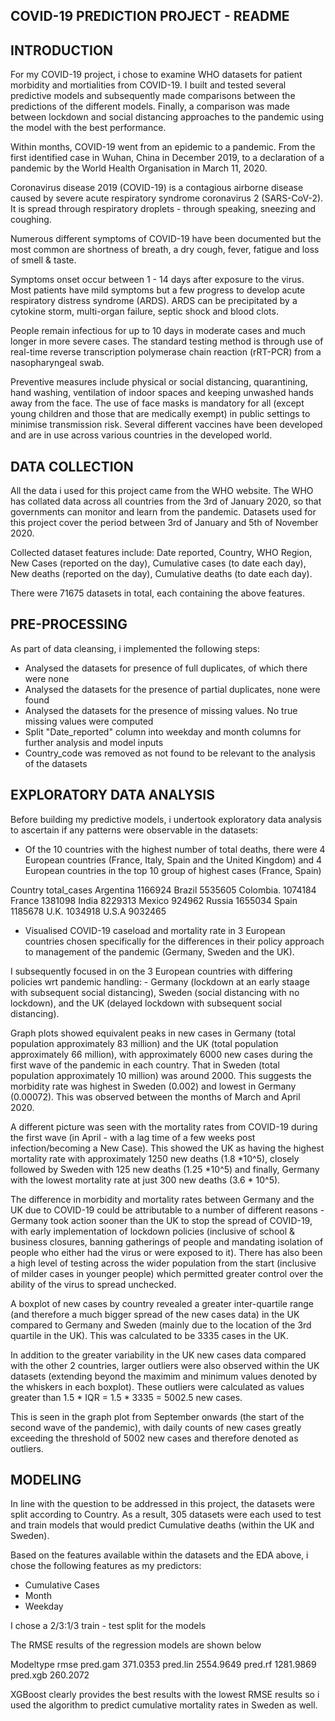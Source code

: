 ## COVID-19 PREDICTION PROJECT - README

## INTRODUCTION
For my COVID-19 project, i chose to examine WHO datasets for patient morbidity and mortialities from COVID-19. I built and tested several predictive models and subsequently made comparisons between the predictions of the different models. Finally, a comparison was made between lockdown and social distancing approaches to the pandemic using the model with the best performance. 

Within months, COVID-19 went from an epidemic to a pandemic. From the first identified case in Wuhan, China in December 2019, to a declaration of a pandemic by the World Health Organisation in March 11, 2020. 

Coronavirus disease 2019 (COVID-19) is a contagious airborne disease caused by severe acute respiratory syndrome coronavirus 2 (SARS-CoV-2). It is spread through respiratory droplets - through speaking, sneezing and coughing. 

Numerous different symptoms of COVID-19 have been documented but the most common are shortness of breath, a dry cough, fever, fatigue and loss of smell & taste.

Symptoms onset occur between 1 - 14 days after exposure to the virus. Most patients have mild symptoms but a few progress to develop acute respiratory distress syndrome (ARDS). ARDS can be precipitated by a cytokine storm, multi-organ failure, septic shock and blood clots.

People remain infectious for up to 10 days in moderate cases and much longer in more severe cases. The standard testing method is through use of real-time reverse transcription polymerase chain reaction (rRT-PCR) from a nasopharyngeal swab. 

Preventive measures include physical or social distancing, quarantining, hand washing, ventilation of indoor spaces and keeping unwashed hands away from the face. The use of face masks is mandatory for all (except young children and those that are medically exempt) in public settings to minimise transmission risk. Several different vaccines have been developed and are in use across various countries in the developed world.


## DATA COLLECTION
All the data i used for this project came from the WHO website. The WHO has collated data across all countries from the 3rd of January 2020, so that governments can monitor and learn from the pandemic. Datasets used for this project cover the period between 3rd of January and 5th of November 2020. 

Collected dataset features include: Date reported, Country, WHO Region, New Cases (reported on the day), Cumulative cases (to date each day), New deaths (reported on the day), Cumulative deaths (to date each day). 

There were 71675 datasets in total, each containing the above features.


## PRE-PROCESSING
As part of data cleansing, i implemented the following steps:

- Analysed the datasets for presence of full duplicates, of which there were none
- Analysed the datasets for the presence of partial duplicates, none were found
- Analysed the datasets for the presence of missing values. No true missing values were computed
- Split "Date_reported" column into weekday and month columns for further analysis and model inputs
- Country_code was removed as not found to be relevant to the analysis of the datasets


## EXPLORATORY DATA ANALYSIS
Before building my predictive models, i undertook exploratory data analysis to ascertain if any patterns were observable in the datasets:

- Of the 10 countries with the highest number of total deaths, there were 4 European countries (France, Italy, Spain and the United Kingdom) and 4 European countries in the top 10 group of highest cases (France, Spain)

Country     total_cases
Argentina   1166924
Brazil      5535605
Colombia.   1074184
France      1381098
India       8229313
Mexico      924962
Russia      1655034
Spain       1185678
U.K.        1034918
U.S.A       9032465

- Visualised COVID-19 caseload and mortality rate in 3 European countries  chosen specifically for the differences in their policy approach to management of the pandemic (Germany, Sweden and the UK).

I subsequently focused in on the 3 European countries with differing policies wrt pandemic handling: - Germany (lockdown at an early staage with subsequent social distancing), Sweden (social distancing with no lockdown), and the UK (delayed lockdown with subsequent social distancing).

Graph plots showed equivalent peaks in new cases in Germany (total population approximately 83 million) and the UK (total population approximately 66 million), with approximately 6000 new cases during the first wave of the pandemic in each country. That in Sweden (total population approximately 10 million) was around 2000. This suggests the morbidity rate was highest in Sweden (0.002) and lowest in Germany (0.00072). This was observed between the months of March and April 2020. 

A different picture was seen with the mortality rates from COVID-19 during the first wave (in April - with a lag time of a few weeks post infection/becoming a New Case). This showed the UK as having the highest mortality rate with approximately 1250 new deaths (1.8 *10^5), closely followed by Sweden with 125 new deaths (1.25 *10^5) and finally, Germany with the lowest mortality rate at just 300 new deaths (3.6 * 10^5). 

The difference in morbidity and mortality rates between Germany and the UK due to COVID-19 could be attributable to a number of different reasons - Germany took action sooner than the UK to stop the spread of COVID-19, with early implementation of lockdown policies (inclusive of school & business closures, banning gatherings of people and mandating isolation of people who either had the virus or were exposed to it). There has also been a high level of testing across the wider population from the start (inclusive of milder cases in younger people) which permitted greater control over the ability of the virus to spread unchecked.

A boxplot of new cases by country revealed a greater inter-quartile range (and therefore a much bigger spread of the new cases data) in the UK compared to Germany and Sweden (mainly due to the location of the 3rd quartile in the UK). This was calculated to be 3335 cases in the UK.

In addition to the greater variability in the UK new cases data compared with the other 2 countries, larger outliers were also observed within the UK datasets (extending beyond the maximim and minimum values denoted by the whiskers in each boxplot). These outliers were calculated as values greater than 1.5 * IQR = 1.5 * 3335 = 5002.5 new cases.

This is seen in the graph plot from September onwards (the start of the second wave of the pandemic), with daily counts of new cases greatly exceeding the threshold of 5002 new cases and therefore denoted as outliers.


## MODELING
In line with the question to be addressed in this project, the datasets were split according to Country. As a result, 305 datasets were each used to test and train models that would predict Cumulative deaths (within the UK and Sweden). 

Based on the features available within the datasets and the EDA above, i chose the following features as my predictors:

- Cumulative Cases
- Month 
- Weekday

I chose a 2/3:1/3 train - test split for the models

The RMSE results of the regression models are shown below

Modeltype   rmse
pred.gam    371.0353
pred.lin    2554.9649
pred.rf     1281.9869
pred.xgb    260.2072

XGBoost clearly provides the best results with the lowest RMSE results so i used the algorithm to predict cumulative mortality rates in Sweden as well.